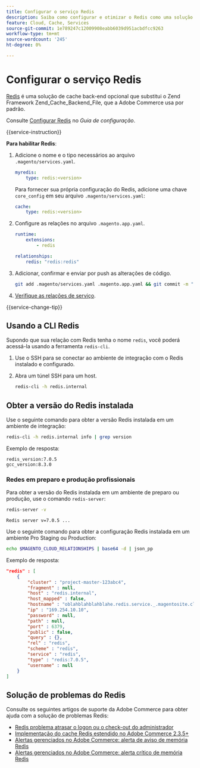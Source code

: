 ```yaml
---
title: Configurar o serviço Redis
description: Saiba como configurar e otimizar o Redis como uma solução de cache de back-end para Adobe Commerce na infraestrutura em nuvem.
feature: Cloud, Cache, Services
source-git-commit: 1e789247c12009908eabb6039d951acbdfcc9263
workflow-type: tm+mt
source-wordcount: '245'
ht-degree: 0%

---
```


# Configurar o serviço Redis

[Redis](https://redis.io) é uma solução de cache back-end opcional que substitui o Zend Framework Zend_Cache_Backend_File, que a Adobe Commerce usa por padrão.

Consulte [Configurar Redis](https://experienceleague.adobe.com/docs/commerce-operations/configuration-guide/cache/redis/config-redis.html) no _Guia de configuração_.

{{service-instruction}}

**Para habilitar Redis**:

1. Adicione o nome e o tipo necessários ao arquivo `.magento/services.yaml`.

   ```yaml
   myredis:
       type: redis:<version>
   ```

   Para fornecer sua própria configuração do Redis, adicione uma chave `core_config` em seu arquivo `.magento/services.yaml`:

   ```yaml
   cache:
       type: redis:<version>
   ```

1. Configure as relações no arquivo `.magento.app.yaml`.

   ```yaml
   runtime:
       extensions:
           - redis
   
   relationships:
       redis: "redis:redis"
   ```

1. Adicionar, confirmar e enviar por push as alterações de código.

   ```bash
   git add .magento/services.yaml .magento.app.yaml && git commit -m "Enable redis service" && git push origin <branch-name>
   ```

1. [Verifique as relações de serviço](services-yaml.md#service-relationships).

{{service-change-tip}}

## Usando a CLI Redis

Supondo que sua relação com Redis tenha o nome `redis`, você poderá acessá-la usando a ferramenta `redis-cli`.

1. Use o SSH para se conectar ao ambiente de integração com o Redis instalado e configurado.

1. Abra um túnel SSH para um host.

   ```bash
   redis-cli -h redis.internal
   ```

## Obter a versão do Redis instalada

Use o seguinte comando para obter a versão Redis instalada em um ambiente de integração:

```bash
redis-cli -h redis.internal info | grep version
```

Exemplo de resposta:

```
redis_version:7.0.5
gcc_version:8.3.0
```

### Redes em preparo e produção profissionais

Para obter a versão do Redis instalada em um ambiente de preparo ou produção, use o comando `redis-server`:

```bash
redis-server -v
```

```
Redis server v=7.0.5 ...
```

Use o seguinte comando para obter a configuração Redis instalada em um ambiente Pro Staging ou Production:

```bash
echo $MAGENTO_CLOUD_RELATIONSHIPS | base64 -d | json_pp
```

Exemplo de resposta:

```json
"redis" : [
    {
        "cluster" : "project-master-123abc4",
        "fragment" : null,
        "host" : "redis.internal",
        "host_mapped" : false,
        "hostname" : "oblahblahblahblahe.redis.service._.magentosite.cloud",
        "ip" : "169.254.10.10",
        "password" : null,
        "path" : null,
        "port" : 6379,
        "public" : false,
        "query" : {},
        "rel" : "redis",
        "scheme" : "redis",
        "service" : "redis",
        "type" : "redis:7.0.5",
        "username" : null
    }
]
```

## Solução de problemas do Redis

Consulte os seguintes artigos de suporte da Adobe Commerce para obter ajuda com a solução de problemas Redis:

- [Redis problema atrasar o logon ou o check-out do administrador](https://experienceleague.adobe.com/docs/commerce-knowledge-base/kb/troubleshooting/miscellaneous/redis-issue-delay-magento-admin-login-or-checkout.html)
- [Implementação do cache Redis estendido no Adobe Commerce 2.3.5+](https://experienceleague.adobe.com/docs/commerce-operations/implementation-playbook/best-practices/planning/redis-service-configuration.html)
- [Alertas gerenciados no Adobe Commerce: alerta de aviso de memória Redis](https://experienceleague.adobe.com/docs/commerce-knowledge-base/kb/support-tools/managed-alerts/managed-alerts-on-magento-commerce-redis-memory-warning-alert.html)
- [Alertas gerenciados no Adobe Commerce: alerta crítico de memória Redis](https://experienceleague.adobe.com/docs/commerce-knowledge-base/kb/support-tools/managed-alerts/managed-alerts-on-magento-commerce-redis-memory-critical-alert.html)
